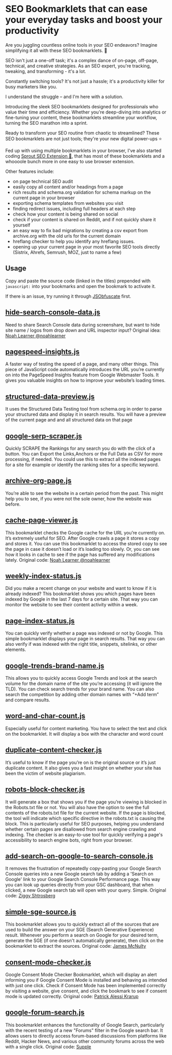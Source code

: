 # SEO Bookmarklets that can ease your everyday tasks and boost your productivity
Are you juggling countless online tools in your SEO endeavors? Imagine simplifying it all with these SEO bookmarklets. 🚀

SEO isn't just a one-off task; it's a complex dance of on-page, off-page, technical, and creative strategies. As an SEO expert, you're tracking, tweaking, and transforming - it's a lot.

Constantly switching tools? It's not just a hassle; it's a productivity killer for busy marketers like you.

I understand the struggle – and I'm here with a solution.

Introducing the sleek SEO bookmarklets designed for professionals who value their time and efficiency. Whether you're deep-diving into analytics or fine-tuning your content, these bookmarklets streamline your workflow, turning the SEO marathon into a sprint.

Ready to transform your SEO routine from chaotic to streamlined? These SEO bookmarklets are not just tools; they're your new digital power-ups ⭐️

Fed up with using multiple bookmarklets in your browser, I've also started coding [Sprout SEO Extension 🌱](https://usergrowth.io/resources/sprout-seo-extension/), that has most of these bookmarklets and a whoooole bunch more in one easy to use browser extension.

Other features include:

* on page technical SEO audit
* easily copy all content and/or headings from a page
* rich results and schema.org validation for schema markup on the current page in your browser
* exporting schema templates from websites you visit
* finding redirect issues, including full headers at each step
* check how your content is being shared on social
* check if your content is shared on Reddit, and if not quickly share it yourself
* an easy way to fix bad migrations by creating a csv export from archive.org with the old urls for the current domain
* hreflang checker to help you identify any hreflang issues.
* opening up your current page in your most favorite SEO tools directly (Sistrix, Ahrefs, Semrush, MOZ, just to name a few)

## Usage
Copy and paste the source code (linked in the titles) prepended with `javascript:` into your bookmarks and open the bookmark to activate it.

If there is an issue, try running it through [JSObfuscate](https://www.cleancss.com/javascript-obfuscate/) first.

## [hide-search-console-data.js](https://raw.githubusercontent.com/jcvangent/bookmarklets-for-seo/master/hide-search-console-data.js)
Need to share Search Console data during screenshare, but want to hide site name / logos from drop down and URL inspector input?
Original idea: [Noah Learner @noahlearner](https://twitter.com/noahlearner/status/1372202885975449601)

## [pagespeed-insights.js](https://raw.githubusercontent.com/jcvangent/bookmarklets-for-seo/master/pagespeed-insights.js)
A faster way of testing the speed of a page, and many other things. This piece of JavaScript code automatically introduces the URL you’re currently on into the PageSpeed Insights feature from Google Webmaster Tools. It gives you valuable insights on how to improve your website’s loading times.

## [structured-data-preview.js](https://raw.githubusercontent.com/jcvangent/bookmarklets-for-seo/master/structured-data-preview.js)
It uses the Structured Data Testing tool from schema.org in order to parse your structured data and display it in search results. You will have a preview of the current page and and all structured data on that page

## [google-serp-scraper.js](https://raw.githubusercontent.com/jcvangent/bookmarklets-for-seo/master/google-serp-scraper.js)
Quickly SCRAPE the Rankings for any search you do with the click of a button. You can Export the Links,Anchors or the Full Data as CSV for more processing, if needed. You could use this to extract all the indexed pages for a site for example or identify the ranking sites for a specific keyword.

## [archive-org-page.js](https://raw.githubusercontent.com/jcvangent/bookmarklets-for-seo/master/archive-org-page.js)
You’re able to see the website in a certain period from the past. This might help you to see, if you were not the sole owner, how the website was before.

## [cache-page-viewer.js](https://raw.githubusercontent.com/jcvangent/bookmarklets-for-seo/master/cache-page-viewer.js)
This bookmarklet checks the Google cache for the URL you’re currently on. It’s extremely useful for SEO. After Google crawls a page it stores a copy and stores it. You can use this bookmarklet to access the stored copy to see the page in case it doesn’t load or it’s loading too slowly. Or, you can see how it looks in cache to see if the page has suffered any modifications lately.
Original code: [Noah Learner @noahlearner](https://gist.github.com/noahlearner/d7001e7a23c52e003d154d55e0257dcb)

## [weekly-index-status.js](https://raw.githubusercontent.com/jcvangent/bookmarklets-for-seo/master/weekly-index-status.js)
Did you make a recent change on your website and want to know if it is already indexed? This bookmarklet shows you which pages have been indexed by Google in the last 7 days for a certain site. That way you can monitor the website to see their content activity within a week.

## [page-index-status.js](https://raw.githubusercontent.com/jcvangent/bookmarklets-for-seo/master/page-index-status.js)
You can quickly verify whether a page was indexed or not by Google. This simple bookmarklet displays your page in search results. That way you can also verify if was indexed with the right title, snippets, sitelinks, or other elements.

## [google-trends-brand-name.js](https://raw.githubusercontent.com/jcvangent/bookmarklets-for-seo/master/google-trends-brand-name.js)
This allows you to quickly access Google Trends and look at the search volume for the domain name of the site you’re accessing (it will ignore the TLD). You can check search trends for your brand name. You can also search the competition by adding other domain names with “+Add term” and compare results.

## [word-and-char-count.js](https://raw.githubusercontent.com/jcvangent/bookmarklets-for-seo/master/word-and-char-count.js)
Especially useful for content marketing.  You have to select the text and click on the bookmarklet. It will display a box with the character and word count

## [duplicate-content-checker.js](https://raw.githubusercontent.com/jcvangent/bookmarklets-for-seo/master/duplicate-content-checker.js)
It’s useful to know if the page you’re on is the original source or it’s just duplicate content. It also gives you a fast insight on whether your site has been the victim of website plagiarism.

## [robots-block-checker.js](https://raw.githubusercontent.com/jcvangent/bookmarklets-for-seo/master/robots-block-checker.js)
It will generate a box that shows you if the page you’re viewing is blocked in the Robots.txt file or not. You will also have the option to see the full contents of the robots.txt file for the current website. If the page is blocked, the tool will indicate which specific directive in the robots.txt is causing the block. This is particularly useful for SEO purposes, helping you understand whether certain pages are disallowed from search engine crawling and indexing. The checker is an easy-to-use tool for quickly verifying a page's accessibility to search engine bots, right from your browser.

## [add-search-on-google-to-search-console.js](https://raw.githubusercontent.com/jcvangent/bookmarklets-for-seo/master/add-search-on-google-to-search-console.js)
It removes the frustration of repeatedly copy-pasting your Google Search Console queries into a new Google search tab by adding a 'Search on Google' link to your Google Search Console Performance page. This way you can look up queries directly from your GSC dashboard, that when clicked, a new Google search tab will open with your query. Simple.
Original code: [Ziggy Shtrosberg](https://www.linkedin.com/feed/update/urn:li:activity:7140297819780706305/)

## [simple-sge-source.js](https://raw.githubusercontent.com/jcvangent/bookmarklets-for-seo/master/simple-sge-source.js)
This bookmarklet allows you to quickly extract all of the sources that are used to build the answer on your SGE (Search Generative Experience) result. Whenever you perform a search on Google for your desired term, generate the SGE (if one doesn't automatically generate), then click on the bookmarklet to extract the sources.
Original code: [James McNulty](https://pylic.com/simple-sge-source-bookmarklet/)

## [consent-mode-checker.js](https://raw.githubusercontent.com/jcvangent/bookmarklets-for-seo/master/consent-mode-checker.js)
Google Consent Mode Checker Bookmarklet, which will display an alert informing you if Google Consent Mode is installed and behaving as intended with just one click. Check if Consent Mode has been implemented correctly by visiting a website, give consent, and click the bookmark to see if consent mode is updated correctly.
Original code: [Patrick Alessi Krarup](https://www.linkedin.com/feed/update/urn:li:activity:7174507135546912768/)

## [google-forum-search.js](https://raw.githubusercontent.com/jcvangent/bookmarklets-for-seo/master/google-forum-search.js)
This bookmarklet enhances the functionality of Google Search, particularly with the recent testing of a new "Forums" filter in the Google search bar. It allows users to directly access forum-based discussions from platforms like Reddit, Hacker News, and various other community forums across the web with a single click.
Original code: [Supple](https://supple.com.au/tools/google-forum-search-bookmarklet/)


